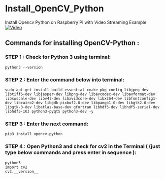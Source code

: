 # Install_OpenCV_Python
Install Opencv Python on Raspberry Pi with Video Streaming Example
[![Video](https://img.youtube.com/vi/y80I7bL2M5E/maxresdefault.jpg)](https://www.youtube.com/watch?v=y80I7bL2M5E)
## Commands for installing OpenCV-Python :

### STEP 1 :   Check for Python 3 using terminal:

`python3 --version`


### STEP 2 :   Enter the command below into terminal:
``
sudo apt-get install build-essential cmake pkg-config libjpeg-dev libtiff5-dev libjasper-dev libpng-dev libavcodec-dev libavformat-dev libswscale-dev libv4l-dev libxvidcore-dev libx264-dev libfontconfig1-dev libcairo2-dev libgdk-pixbuf2.0-dev libpango1.0-dev libgtk2.0-dev libgtk-3-dev libatlas-base-dev gfortran libhdf5-dev libhdf5-serial-dev libhdf5-103 python3-pyqt5 python3-dev -y
``

### STEP 3 :   Enter the next command:

`pip3 install opencv-python`


### STEP 4 :   Open Python3  and check for cv2 in the Terminal ( (just type below commands and press enter in sequence ):
```
python3
import cv2
cv2.__version__
```
